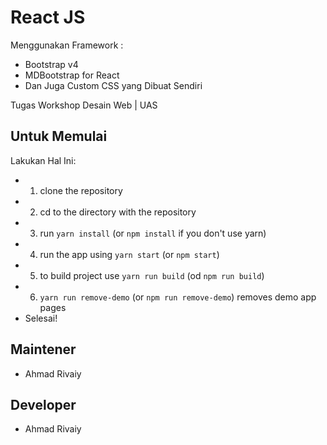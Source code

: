 # React JS
Menggunakan Framework :
- Bootstrap v4
- MDBootstrap for React
- Dan Juga Custom CSS yang Dibuat Sendiri

Tugas Workshop Desain Web | UAS

## Untuk Memulai
Lakukan Hal Ini:
- 1. clone the repository
- 2. cd to the directory with the repository
- 3. run `yarn install` (or `npm install` if you don't use yarn)
- 4. run the app using `yarn start` (or `npm start`)
- 5. to build project use `yarn run build` (od `npm run build`)
- 6. `yarn run remove-demo` (or `npm run remove-demo`) removes demo app pages
- Selesai!

## Maintener
- Ahmad Rivaiy

## Developer
- Ahmad Rivaiy